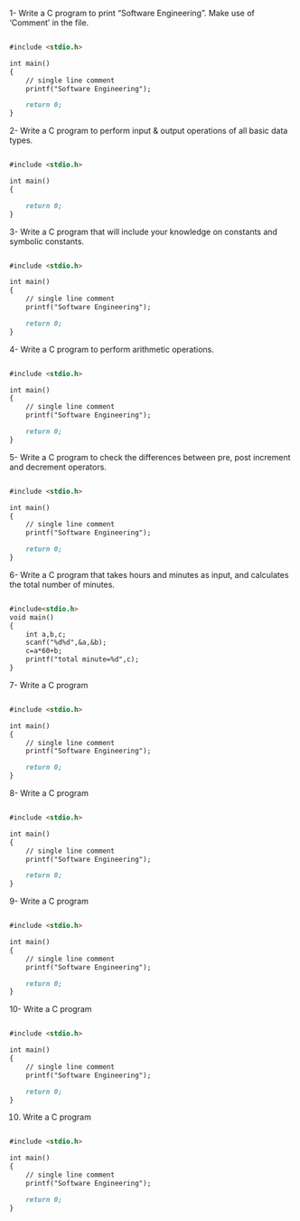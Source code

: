 1- Write a C program to print “Software Engineering”. Make use of ‘Comment’ in the file.

```markdown

#include <stdio.h>

int main()
{
    // single line comment
    printf("Software Engineering");

    return 0;
}

```

2- Write a C program to perform input & output operations of all basic data types.

```markdown

#include <stdio.h>

int main()
{

    return 0;
}

```

3- Write a C program that will include your knowledge on constants and symbolic constants. 

```markdown

#include <stdio.h>

int main()
{
    // single line comment
    printf("Software Engineering");

    return 0;
}

```

4- Write a C program to perform arithmetic operations.

```markdown

#include <stdio.h>

int main()
{
    // single line comment
    printf("Software Engineering");

    return 0;
}

```

5- Write a C program to check the differences between pre, post increment and decrement operators.

```markdown

#include <stdio.h>

int main()
{
    // single line comment
    printf("Software Engineering");

    return 0;
}

```

6- Write a C program that takes hours and minutes as input, and calculates the total number of minutes.

```markdown

#include<stdio.h>
void main()
{
    int a,b,c;
    scanf("%d%d",&a,&b);
    c=a*60+b;
    printf("total minute=%d",c);
}


```

7- Write a C program 

```markdown

#include <stdio.h>

int main()
{
    // single line comment
    printf("Software Engineering");

    return 0;
}

```

8- Write a C program 

```markdown

#include <stdio.h>

int main()
{
    // single line comment
    printf("Software Engineering");

    return 0;
}

```

9- Write a C program 

```markdown

#include <stdio.h>

int main()
{
    // single line comment
    printf("Software Engineering");

    return 0;
}

```

10- Write a C program 

```markdown

#include <stdio.h>

int main()
{
    // single line comment
    printf("Software Engineering");

    return 0;
}

```

10. Write a C program 

```markdown

#include <stdio.h>

int main()
{
    // single line comment
    printf("Software Engineering");

    return 0;
}

```

